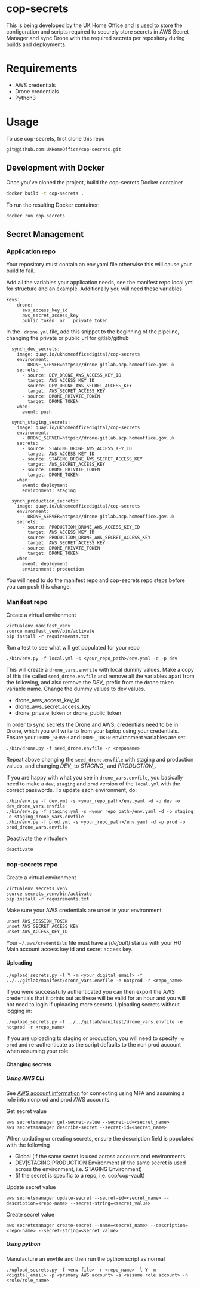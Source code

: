 # cop-secrets

This is being developed by the UK Home Office and is used to store the configuration and scripts required to securely store secrets in AWS Secret Manager and sync Drone with the required secrets per repository during builds and deployments.

# Requirements

* AWS credentials
* Drone credentials
* Python3

# Usage

To use cop-secrets, first clone this repo

```
git@github.com:UKHomeOffice/cop-secrets.git
```

## Development with Docker
Once you've cloned the project, build the cop-secrets Docker container

```sh
docker build -t cop-secrets .
```

To run the resulting Docker container:

```sh
docker run cop-secrets
```

## Secret Management

### Application repo

Your repository must contain an env.yaml file otherwise this will cause your build to fail.

Add all the variables your application needs, see the manifest repo local.yml for structure and an example.
Additionally you will need these variables
```
keys:
  - drone:
      aws_access_key_id
      aws_secret_access_key
      public_token  or   private_token
```

In the `.drone.yml` file, add this snippet to the beginning of the pipeline, changing the private or public url for gitlab/github
```
  synch_dev_secrets:
    image: quay.io/ukhomeofficedigital/cop-secrets
    environment:
      - DRONE_SERVER=https://drone-gitlab.acp.homeoffice.gov.uk
    secrets:
      - source: DEV_DRONE_AWS_ACCESS_KEY_ID
        target: AWS_ACCESS_KEY_ID
      - source: DEV_DRONE_AWS_SECRET_ACCESS_KEY
        target: AWS_SECRET_ACCESS_KEY
      - source: DRONE_PRIVATE_TOKEN
        target: DRONE_TOKEN
    when:
      event: push

  synch_staging_secrets:
    image: quay.io/ukhomeofficedigital/cop-secrets
    environment:
      - DRONE_SERVER=https://drone-gitlab.acp.homeoffice.gov.uk
    secrets:
      - source: STAGING_DRONE_AWS_ACCESS_KEY_ID
        target: AWS_ACCESS_KEY_ID
      - source: STAGING_DRONE_AWS_SECRET_ACCESS_KEY
        target: AWS_SECRET_ACCESS_KEY
      - source: DRONE_PRIVATE_TOKEN
        target: DRONE_TOKEN
    when:
      event: deployment
      environment: staging

  synch_production_secrets:
    image: quay.io/ukhomeofficedigital/cop-secrets
    environment:
      - DRONE_SERVER=https://drone-gitlab.acp.homeoffice.gov.uk
    secrets:
      - source: PRODUCTION_DRONE_AWS_ACCESS_KEY_ID
        target: AWS_ACCESS_KEY_ID
      - source: PRODUCTION_DRONE_AWS_SECRET_ACCESS_KEY
        target: AWS_SECRET_ACCESS_KEY
      - source: DRONE_PRIVATE_TOKEN
        target: DRONE_TOKEN
    when:
      event: deployment
      environment: production
```

You will need to do the manifest repo and cop-secrets repo steps before you can push this change.


### Manifest repo

Create a virtual environment
```
virtualenv manifest_venv
source manifest_venv/bin/activate
pip install -r requirements.txt
```

Run a test to see what will get populated for your repo
```
./bin/env.py -f local.yml -s <your_repo_path>/env.yaml -d -p dev
```

This will create a `drone_vars.envfile` with local dummy values. Make a copy of this file called `seed_drone.envfile` and remove all the variables apart from the following, and also remove the *DEV_* prefix from the drone token variable name. Change the dummy values to dev values.
  - drone_aws_access_key_id
  - drone_aws_secret_access_key
  - drone_private_token or drone_public_token

In order to sync secrets the Drone and AWS, credentials need to be in Drone, which you will write to from your laptop using your credentials. Ensure your `DRONE_SERVER` and `DRONE_TOKEN` environment variables are set:
```
./bin/drone.py -f seed_drone.envfile -r <reponame>
```

Repeat above changing the `seed_drone.envfile` with staging and production values, and changing *DEV_* to *STAGING_* and *PRODUCTION_*.

If you are happy with what you see in `drone_vars.envfile`, you basically need to make a `dev`, `staging` and `prod` version of the `local.yml` with the correct passwords. To update each environment, do:
```
./bin/env.py -f dev.yml -s <your_repo_path>/env.yaml -d -p dev -o dev_drone_vars.envfile
./bin/env.py -f staging.yml -s <your_repo_path>/env.yaml -d -p staging -o staging_drone_vars.envfile
./bin/env.py -f prod.yml -s <your_repo_path>/env.yaml -d -p prod -o prod_drone_vars.envfile
```

Deactivate the virtualenv
```
deactivate
```

### cop-secrets repo

Create a virtual environment
```
virtualenv secrets_venv
source secrets_venv/bin/activate
pip install -r requirements.txt
```

Make sure your AWS credentials are unset in your environment
```
unset AWS_SESSION_TOKEN
unset AWS_SECRET_ACCESS_KEY
unset AWS_ACCESS_KEY_ID
```

Your `~/.aws/credentials` file must have a *[default]* stanza with your HO Main account access key id and secret access key.

#### Uploading
```
./upload_secrets.py -l Y -m <your_digital_email> -f ../../gitlab/manifest/drone_vars.envfile -e notprod -r <repo_name>
```

If you were successfully authenticated you can then export the AWS credentials that it prints out as these will be valid for an hour and you will not need to login if uploading more secrets. Uploading secrets without logging in:
```
./upload_secrets.py -f ../../gitlab/manifest/drone_vars.envfile -e notprod -r <repo_name>
```

If you are uploading to staging or production, you will need to specify `-e prod` and re-authenticate as the script defaults to the non prod account when assuming your role.

#### Changing secrets

##### Using AWS CLI
See [AWS account information](https://gitlab.digital.homeoffice.gov.uk/cop/cop-docs/blob/master/source/documentation/overview/cop_guide.md) for connecting using MFA and assuming a role into nonprod and prod AWS accounts.

Get secret value
```
aws secretsmanager get-secret-value --secret-id=<secret_name>
aws secretsmanager describe-secret --secret-id=<secret_name>
```

When updating or creating secrets, ensure the description field is populated with the following
- Global (if the same secret is used across accounts and environments
- DEV|STAGING|PRODUCTION Environment (if the same secret is used across the environment, i.e. STAGING Environment)
- <Repo-name> (if the secret is specific to a repo, i.e. cop/cop-vault)

Update secret value
```
aws secretsmanager update-secret --secret-id=<secret_name> --description=<repo-name> --secret-string=<secret_value>
```
Create secret value
```
aws secretsmanager create-secret --name=<secret_name> --description=<repo-name> --secret-string=<secret_value>
```

##### Using python

Manufacture an envfile and then run the python script as normal
```
./upload_secrets.py -f <env file> -r <repo_name> -l Y -m <digital_email> -p <primary AWS account> -a <assume role account> -n <role/role_name>
```

